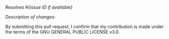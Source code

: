 *Resolves #{issue ID if available}*

*Description of changes:*

By submitting this pull request, I confirm that my contribution is made under the terms of the GNU GENERAL PUBLIC LICENSE v3.0.

